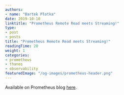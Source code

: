 ```yaml
---
authors:
- name: "Bartek Płotka"
date: 2019-10-10
linktitle: "Prometheus Remote Read meets Streaming!"
type:
- post 
- posts
title: "Prometheus Remote Read meets Streaming!"
readingTime: 20
weight: 1
categories:
- prometheus
- thanos
- observability
featuredImage: "/og-images/prometheus-header.png"
---
```

Available on Prometheus blog [here](https://prometheus.io/blog/2019/10/10/remote-read-meets-streaming/).

